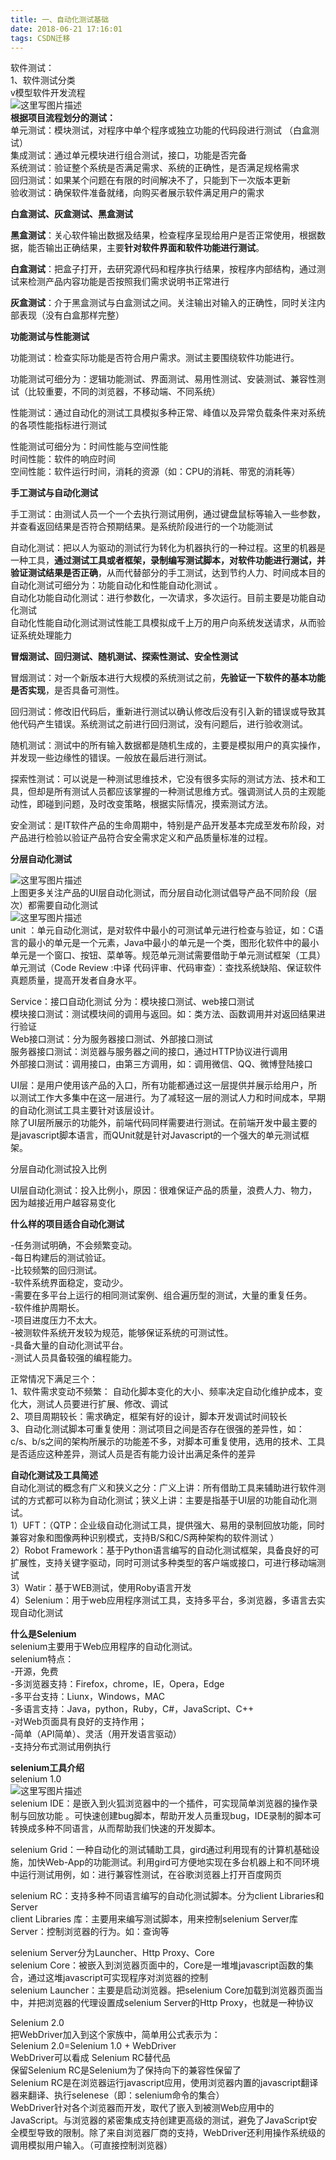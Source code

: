 ```yaml
---
title: 一、自动化测试基础
date: 2018-06-21 17:16:01
tags: CSDN迁移
---
```

  软件测试：   
 1、软件测试分类   
 v模型软件开发流程   
 ![这里写图片描述](https://img-blog.csdn.net/2018061411243080?watermark/2/text/aHR0cHM6Ly9ibG9nLmNzZG4ubmV0L2ppaG9uZzEwMTAyMDA2/font/5a6L5L2T/fontsize/400/fill/I0JBQkFCMA==/dissolve/70)   
 **根据项目流程划分的测试：**   
 单元测试：模块测试，对程序中单个程序或独立功能的代码段进行测试 （白盒测试）   
 集成测试：通过单元模块进行组合测试，接口，功能是否完备   
 系统测试：验证整个系统是否满足需求、系统的正确性，是否满足规格需求   
 回归测试：如果某个问题在有限的时间解决不了，只能到下一次版本更新   
 验收测试：确保软件准备就绪，向购买者展示软件满足用户的需求

 **白盒测试、灰盒测试、黑盒测试**

 **黑盒测试**：关心软件输出数据及结果，检查程序呈现给用户是否正常使用，根据数据，能否输出正确结果，主要**针对软件界面和软件功能进行测试**。

 **白盒测试**：把盒子打开，去研究源代码和程序执行结果，按程序内部结构，通过测试来检测产品内容功能是否按照我们需求说明书正常进行

 **灰盒测试**：介于黑盒测试与白盒测试之间。关注输出对输入的正确性，同时关注内部表现（没有白盒那样完整）

 **功能测试与性能测试**

 功能测试：检查实际功能是否符合用户需求。测试主要围绕软件功能进行。

 功能测试可细分为：逻辑功能测试、界面测试、易用性测试、安装测试、兼容性测试（比较重要，不同的浏览器，不移动端、不同系统）

 性能测试：通过自动化的测试工具模拟多种正常、峰值以及异常负载条件来对系统的各项性能指标进行测试

 性能测试可细分为：时间性能与空间性能   
 时间性能：软件的响应时间   
 空间性能：软件运行时间，消耗的资源（如：CPU的消耗、带宽的消耗等）

 **手工测试与自动化测试**

 手工测试：由测试人员一个一个去执行测试用例，通过键盘鼠标等输入一些参数，并查看返回结果是否符合预期结果。是系统阶段进行的一个功能测试

 自动化测试：把以人为驱动的测试行为转化为机器执行的一种过程。这里的机器是一种工具，**通过测试工具或者框架，录制编写测试脚本，对软件功能进行测试，并验证测试结果是否正确**，从而代替部分的手工测试，达到节约人力、时间成本目的   
 自动化测试可细分为：功能自动化和性能自动化测试 。   
 自动化功能自动化测试：进行参数化，一次请求，多次运行。目前主要是功能自动化测试   
 自动化性能自动化测试测试性能工具模拟成千上万的用户向系统发送请求，从而验证系统处理能力

 **冒烟测试、回归测试、随机测试、探索性测试、安全性测试**

 冒烟测试：对一个新版本进行大规模的系统测试之前，**先验证一下软件的基本功能是否实现**，是否具备可测性。

 回归测试：修改旧代码后，重新进行测试以确认修改后没有引入新的错误或导致其他代码产生错误。系统测试之前进行回归测试，没有问题后，进行验收测试。

 随机测试：测试中的所有输入数据都是随机生成的，主要是模拟用户的真实操作，并发现一些边缘性的错误。一般放在最后进行测试。

 探索性测试：可以说是一种测试思维技术，它没有很多实际的测试方法、技术和工具，但却是所有测试人员都应该掌握的一种测试思维方式。强调测试人员的主观能动性，即碰到问题，及时改变策略，根据实际情况，摸索测试方法。

 安全测试：是IT软件产品的生命周期中，特别是产品开发基本完成至发布阶段，对产品进行检验以验证产品符合安全需求定义和产品质量标准的过程。

 **分层自动化测试**

 ![这里写图片描述](https://img-blog.csdn.net/20180614140344540?watermark/2/text/aHR0cHM6Ly9ibG9nLmNzZG4ubmV0L2ppaG9uZzEwMTAyMDA2/font/5a6L5L2T/fontsize/400/fill/I0JBQkFCMA==/dissolve/70)   
 上图更多关注产品的UI层自动化测试，而分层自动化测试倡导产品不同阶段（层次）都需要自动化测试   
 ![这里写图片描述](https://img-blog.csdn.net/20180614145845984?watermark/2/text/aHR0cHM6Ly9ibG9nLmNzZG4ubmV0L2ppaG9uZzEwMTAyMDA2/font/5a6L5L2T/fontsize/400/fill/I0JBQkFCMA==/dissolve/70)   
 unit ：单元自动化测试，是对软件中最小的可测试单元进行检查与验证，如：C语言的最小的单元是一个元素，Java中最小的单元是一个类，图形化软件中的最小单元是一个窗口、按钮、菜单等。规范单元测试需要借助于单元测试框架（工具）   
 单元测试（Code Review :中译 代码评审、代码审查）：查找系统缺陷、保证软件真题质量，提高开发者自身水平。

 Service：接口自动化测试 分为：模块接口测试、web接口测试   
 模块接口测试：测试模块间的调用与返回。如：类方法、函数调用并对返回结果进行验证   
 Web接口测试：分为服务器接口测试、外部接口测试   
 服务器接口测试：浏览器与服务器之间的接口，通过HTTP协议进行调用   
 外部接口测试：调用接口，由第三方调用，如：调用微信、QQ、微博登陆接口

 UI层：是用户使用该产品的入口，所有功能都通过这一层提供并展示给用户，所以测试工作大多集中在这一层进行。为了减轻这一层的测试人力和时间成本，早期的自动化测试工具主要针对该层设计。   
 除了UI层所展示的功能外，前端代码同样需要进行测试。在前端开发中最主要的是javascript脚本语言，而QUnit就是针对Javascript的一个强大的单元测试框架。

 分层自动化测试投入比例

 UI层自动化测试：投入比例小，原因：很难保证产品的质量，浪费人力、物力，因为越接近用户越容易变化

 **什么样的项目适合自动化测试**

 -任务测试明确，不会频繁变动。   
 -每日构建后的测试验证。   
 -比较频繁的回归测试。   
 -软件系统界面稳定，变动少。   
 -需要在多平台上运行的相同测试案例、组合遍历型的测试，大量的重复任务。   
 -软件维护周期长。   
 -项目进度压力不太大。   
 -被测软件系统开发较为规范，能够保证系统的可测试性。   
 -具备大量的自动化测试平台。   
 -测试人员具备较强的编程能力。

 正常情况下满足三个：   
 1、软件需求变动不频繁： 自动化脚本变化的大小、频率决定自动化维护成本，变化大，测试人员要进行扩展、修改、调试   
 2、项目周期较长：需求确定，框架有好的设计，脚本开发调试时间较长   
 3、自动化测试脚本可重复使用：测试项目之间是否存在很强的差异性，如：c/s、b/s之间的架构所展示的功能差不多，对脚本可重复使用，选用的技术、工具是否适应这种差异，测试人员是否有能力设计出满足条件的差异

 **自动化测试及工具简述**   
 自动化测试的概念有广义和狭义之分：广义上讲：所有借助工具来辅助进行软件测试的方式都可以称为自动化测试；狭义上讲：主要是指基于UI层的功能自动化测试。   
 1）UFT：（QTP：企业级自动化测试工具，提供强大、易用的录制回放功能，同时兼容对象和图像两种识别模式，支持B/S和C/S两种架构的软件测试 ）   
 2）Robot Framework：基于Python语言编写的自动化测试框架，具备良好的可扩展性，支持关键字驱动，同时可测试多种类型的客户端或接口，可进行移动端测试   
 3）Watir：基于WEB测试，使用Roby语言开发   
 4）Selenium：用于web应用程序测试工具，支持多平台，多浏览器，多语言去实现自动化测试

 **什么是Selenium**   
 selenium主要用于Web应用程序的自动化测试。   
 selenium特点：   
 -开源，免费   
 -多浏览器支持：Firefox，chrome，IE，Opera，Edge   
 -多平台支持：Liunx，Windows，MAC   
 -多语言支持：Java，python，Ruby，C#，JavaScript、C++   
 -对Web页面具有良好的支持作用；   
 -简单（API简单）、灵活（用开发语言驱动）   
 -支持分布式测试用例执行

 **selenium工具介绍**   
 selenium 1.0   
 ![这里写图片描述](https://img-blog.csdn.net/20180614171854974?watermark/2/text/aHR0cHM6Ly9ibG9nLmNzZG4ubmV0L2ppaG9uZzEwMTAyMDA2/font/5a6L5L2T/fontsize/400/fill/I0JBQkFCMA==/dissolve/70)   
 selenium IDE：是嵌入到火狐浏览器中的一个插件，可实现简单浏览器的操作录制与回放功能 。可快速创建bug脚本，帮助开发人员重现bug，IDE录制的脚本可转换成多种不同语言，从而帮助我们快速的开发脚本。

 selenium Grid：一种自动化的测试辅助工具，gird通过利用现有的计算机基础设施，加快Web-App的功能测试。利用gird可方便地实现在多台机器上和不同环境中运行测试用例，如：进行兼容性测试，在谷歌浏览器上打开百度网页

 selenium RC：支持多种不同语言编写的自动化测试脚本。分为client Libraries和Server   
 client Libraries 库：主要用来编写测试脚本，用来控制selenium Server库   
 Server：控制浏览器的行为。如：查询等

 selenium Server分为Launcher、Http Proxy、Core   
 selenium Core：被嵌入到浏览器页面中的，Core是一堆堆javascript函数的集合，通过这堆javascript可实现程序对浏览器的控制   
 selenium Launcher：主要是启动浏览器。把selenium Core加载到浏览器页面当中，并把浏览器的代理设置成selenium Server的Http Proxy，也就是一种协议

 Selenium 2.0   
 把WebDriver加入到这个家族中，简单用公式表示为：   
 Selenium 2.0=Selenium 1.0 + WebDriver   
 WebDriver可以看成 Selenium RC替代品   
 保留Selenium RC是Selenium为了保持向下的兼容性保留了   
 Selenium RC是在浏览器运行javascript应用，使用浏览器内置的javascript翻译器来翻译、执行selenese（即：selenium命令的集合）   
 WebDriver针对各个浏览器而开发，取代了嵌入到被测Web应用中的JavaScript。与浏览器的紧密集成支持创建更高级的测试，避免了JavaScript安全模型导致的限制。除了来自浏览器厂商的支持，WebDriver还利用操作系统级的调用模拟用户输入。（可直接控制浏览器）

   
  